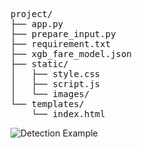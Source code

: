 <pre>
project/
├── app.py               
├── prepare_input.py     
├── requirement.txt
├── xgb_fare_model.json   
├── static/             
│   ├── style.css        
│   ├── script.js        
│   └── images/          
└── templates/           
    └── index.html   
</pre>
    
<img src="Content/demo-web.gif" alt="Detection Example"/>
